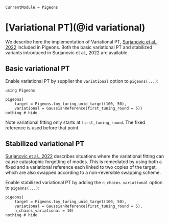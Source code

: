 ```@meta
CurrentModule = Pigeons
```

# [Variational PT](@id variational)

We describe here the implementation 
of Variational PT, [Surjanovic et al., 2022](https://arxiv.org/abs/2206.00080) included in Pigeons. 
Both the basic variational PT and stabilized variants 
introduced in 
Surjanovic et al., 2022 are available. 


## Basic variational PT

Enable variational PT by supplier the `variational` option 
to `pigeons(...)`:

```@example variational
using Pigeons

pigeons(
    target = Pigeons.toy_turing_unid_target(100, 50), 
    variational = GaussianReference(first_tuning_round = 5))
nothing # hide
```

Note variational fitting only starts at `first_tuning_round`. 
The fixed reference is used before that point.


## Stabilized variational PT 

[Surjanovic et al., 2022](https://arxiv.org/abs/2206.00080) describes situations where the variational fitting can 
cause catastophic forgetting of modes. 
This is remediated by using both a fixed and a variational 
reference each linked to two copies of the target, which 
are also swapped according to a non-reversible swapping 
scheme. 

Enable stabilized variational PT by adding the `n_chains_variational` option 
to `pigeons(...)`:

```@example variational
pigeons(
    target = Pigeons.toy_turing_unid_target(100, 50), 
    variational = GaussianReference(first_tuning_round = 5), 
    n_chains_variational = 10)
nothing # hide
```
